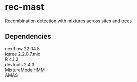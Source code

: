 # rec-mast
Recombination detection with mixtures across sites and trees

## Dependencies  
nextflow 22.04.5  
iqtree 2.2.0.7.mix  
R 4.1.2  
devtools 2.4.3  
[MixtureModelHMM](https://github.com/fredjaya/MixtureModelHMM)  
AMAS
